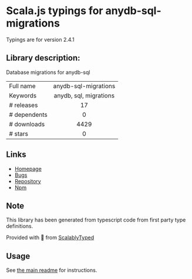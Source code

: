 
# Scala.js typings for anydb-sql-migrations

Typings are for version 2.4.1

## Library description:
Database migrations for anydb-sql

|                    |                 |
| ------------------ | :-------------: |
| Full name          | anydb-sql-migrations |
| Keywords           | anydb, sql, migrations |
| # releases         | 17 |
| # dependents       | 0 |
| # downloads        | 4429 |
| # stars            | 0 |

## Links
- [Homepage](https://github.com/spion/anydb-sql-migrations)
- [Bugs](https://github.com/spion/anydb-sql-migrations/issues)
- [Repository](https://github.com/spion/anydb-sql-migrations)
- [Npm](https://www.npmjs.com/package/anydb-sql-migrations)
    


## Note
This library has been generated from typescript code from first party type definitions.

Provided with :purple_heart: from [ScalablyTyped](https://github.com/oyvindberg/ScalablyTyped)

## Usage
See [the main readme](../../readme.md) for instructions.


